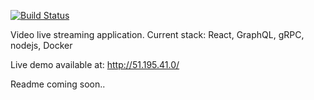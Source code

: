 [![Build Status](https://travis-ci.com/king-leonidas1337/streaming-app-v2.svg?branch=master)](https://travis-ci.com/king-leonidas1337/streaming-app-v2)

Video live streaming application.
Current stack:
React, GraphQL, gRPC, nodejs, Docker

Live demo available at: http://51.195.41.0/

Readme coming soon..
